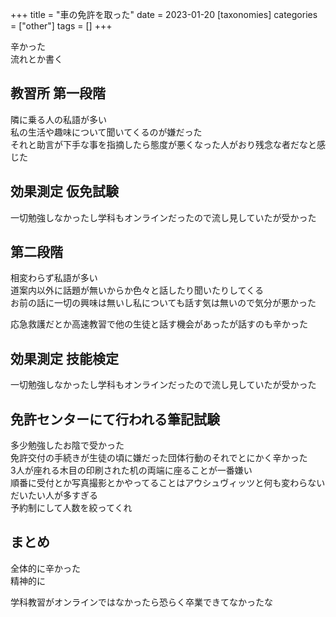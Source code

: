 +++
title = "車の免許を取った"
date = 2023-01-20
[taxonomies]
categories = ["other"]
tags = []
+++

辛かった\
流れとか書く

## 教習所 第一段階
隣に乗る人の私語が多い\
私の生活や趣味について聞いてくるのが嫌だった\
それと助言が下手な事を指摘したら態度が悪くなった人がおり残念な者だなと感じた

## 効果測定 仮免試験
一切勉強しなかったし学科もオンラインだったので流し見していたが受かった

## 第二段階
相変わらず私語が多い\
道案内以外に話題が無いからか色々と話したり聞いたりしてくる\
お前の話に一切の興味は無いし私についても話す気は無いので気分が悪かった

応急救護だとか高速教習で他の生徒と話す機会があったが話すのも辛かった

## 効果測定 技能検定
一切勉強しなかったし学科もオンラインだったので流し見していたが受かった

## 免許センターにて行われる筆記試験
多少勉強したお陰で受かった\
免許交付の手続きが生徒の頃に嫌だった団体行動のそれでとにかく辛かった\
3人が座れる木目の印刷された机の両端に座ることが一番嫌い\
順番に受付とか写真撮影とかやってることはアウシュヴィッツと何も変わらない\
だいたい人が多すぎる\
予約制にして人数を絞ってくれ

## まとめ
全体的に辛かった\
精神的に

学科教習がオンラインではなかったら恐らく卒業できてなかったな